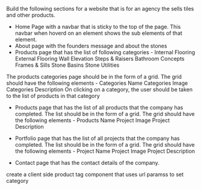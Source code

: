 Build the following sections for a website that is for an agency the sells tiles and other products.
- Home Page with a navbar that is sticky to the top of the page. This navbar when hoverd on an element shows the sub elements of that element.
- About page with the founders message and about the stones
- Products page that has the list of following categories - 
    Internal Flooring
 External Flooring 
 Wall Elevation 
 Steps & Raisers
  Bathroom Concepts 
  Frames & Sills 
  Stone Basins 
  Stone Utilities

The products categories page should be in the form of a grid. The grid should have the following elements - 
  Categories Name
  Categories Image
  Categories Description
On clicking on a category, the user should be taken to the list of products in that category

- Products page that has the list of all products that the company has completed. The list should be in the form of a grid. The grid should have the following elements - 
  Products Name
  Project Image
  Project Description

- Portfolio page that has the list of all projects that the company has completed. The list should be in the form of a grid. The grid should have the following elements - 
  Project Name
  Project Image
  Project Description
- Contact page that has the contact details of the company.


create a client side product tag component that uses url paramss to set category
